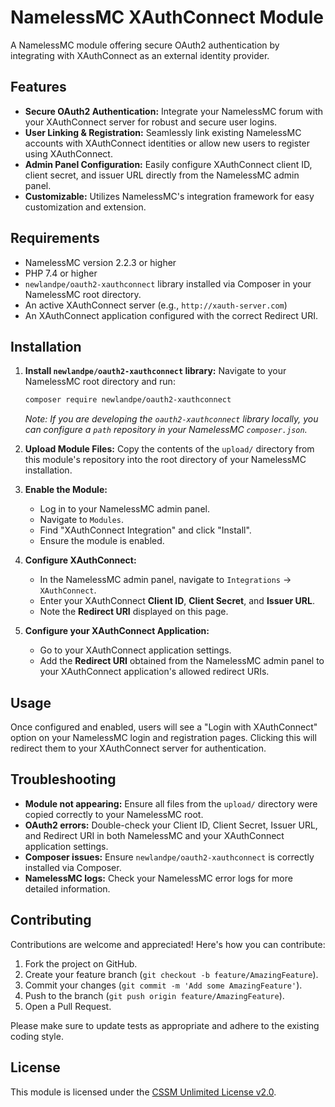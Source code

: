 # NamelessMC XAuthConnect Module

A NamelessMC module offering secure OAuth2 authentication by integrating with XAuthConnect as an external identity provider.

## Features

*   **Secure OAuth2 Authentication:** Integrate your NamelessMC forum with your XAuthConnect server for robust and secure user logins.
*   **User Linking & Registration:** Seamlessly link existing NamelessMC accounts with XAuthConnect identities or allow new users to register using XAuthConnect.
*   **Admin Panel Configuration:** Easily configure XAuthConnect client ID, client secret, and issuer URL directly from the NamelessMC admin panel.
*   **Customizable:** Utilizes NamelessMC's integration framework for easy customization and extension.

## Requirements

*   NamelessMC version 2.2.3 or higher
*   PHP 7.4 or higher
*   `newlandpe/oauth2-xauthconnect` library installed via Composer in your NamelessMC root directory.
*   An active XAuthConnect server (e.g., `http://xauth-server.com`)
*   An XAuthConnect application configured with the correct Redirect URI.

## Installation

1.  **Install `newlandpe/oauth2-xauthconnect` library:**
    Navigate to your NamelessMC root directory and run:
    ```bash
    composer require newlandpe/oauth2-xauthconnect
    ```
    *Note: If you are developing the `oauth2-xauthconnect` library locally, you can configure a `path` repository in your NamelessMC `composer.json`.*

2.  **Upload Module Files:**
    Copy the contents of the `upload/` directory from this module's repository into the root directory of your NamelessMC installation.

3.  **Enable the Module:**
    *   Log in to your NamelessMC admin panel.
    *   Navigate to `Modules`.
    *   Find "XAuthConnect Integration" and click "Install".
    *   Ensure the module is enabled.

4.  **Configure XAuthConnect:**
    *   In the NamelessMC admin panel, navigate to `Integrations` -> `XAuthConnect`.
    *   Enter your XAuthConnect **Client ID**, **Client Secret**, and **Issuer URL**.
    *   Note the **Redirect URI** displayed on this page.

5.  **Configure your XAuthConnect Application:**
    *   Go to your XAuthConnect application settings.
    *   Add the **Redirect URI** obtained from the NamelessMC admin panel to your XAuthConnect application's allowed redirect URIs.

## Usage

Once configured and enabled, users will see a "Login with XAuthConnect" option on your NamelessMC login and registration pages. Clicking this will redirect them to your XAuthConnect server for authentication.

## Troubleshooting

*   **Module not appearing:** Ensure all files from the `upload/` directory were copied correctly to your NamelessMC root.
*   **OAuth2 errors:** Double-check your Client ID, Client Secret, Issuer URL, and Redirect URI in both NamelessMC and your XAuthConnect application settings.
*   **Composer issues:** Ensure `newlandpe/oauth2-xauthconnect` is correctly installed via Composer.
*   **NamelessMC logs:** Check your NamelessMC error logs for more detailed information.

## Contributing

Contributions are welcome and appreciated! Here's how you can contribute:

1. Fork the project on GitHub.
2. Create your feature branch (`git checkout -b feature/AmazingFeature`).
3. Commit your changes (`git commit -m 'Add some AmazingFeature'`).
4. Push to the branch (`git push origin feature/AmazingFeature`).
5. Open a Pull Request.

Please make sure to update tests as appropriate and adhere to the existing coding style.

## License

This module is licensed under the [CSSM Unlimited License v2.0](LICENSE).
